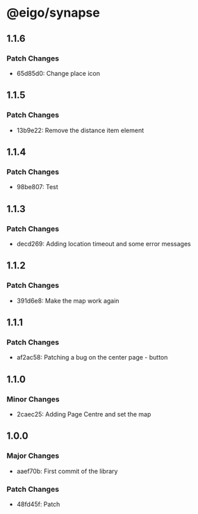 # @eigo/synapse

## 1.1.6

### Patch Changes

- 65d85d0: Change place icon

## 1.1.5

### Patch Changes

- 13b9e22: Remove the distance item element

## 1.1.4

### Patch Changes

- 98be807: Test

## 1.1.3

### Patch Changes

- decd269: Adding location timeout and some error messages

## 1.1.2

### Patch Changes

- 391d6e8: Make the map work again

## 1.1.1

### Patch Changes

- af2ac58: Patching a bug on the center page - button

## 1.1.0

### Minor Changes

- 2caec25: Adding Page Centre and set the map

## 1.0.0

### Major Changes

- aaef70b: First commit of the library

### Patch Changes

- 48fd45f: Patch
